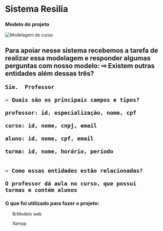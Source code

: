 # Sistema Resilia



<h3>
    Modelo do projeto
</h3>

![Modelagem do curso](https://user-images.githubusercontent.com/114101613/215288235-b133a73b-674a-44d7-8066-dd22532dced3.PNG)


<h2>Para apoiar nesse sistema recebemos a tarefa de realizar essa modelagem
    e responder algumas perguntas com nosso modelo:
    ⇨ Existem outras entidades além dessas três?
    
    Sim.  Professor
    
    ⇨ Quais são os principais campos e tipos?
    
    professor: id, especialização, nome, cpf
    
    curso: id, nome, cnpj, email
    
    aluno: id, nome, cpf, email 
    
    turma: id, nome, horário, período
    
    
    ⇨ Como essas entidades estão relacionadas?
    
    O professor dá aula no curso, que possui turmas e contém alunos
</h2>

<h3>
    O que foi utilizado para fazer o projeto:
</h3>

<ul>
    BrModelo web
</ul>

<ul>
    Xampp 
</ul>
